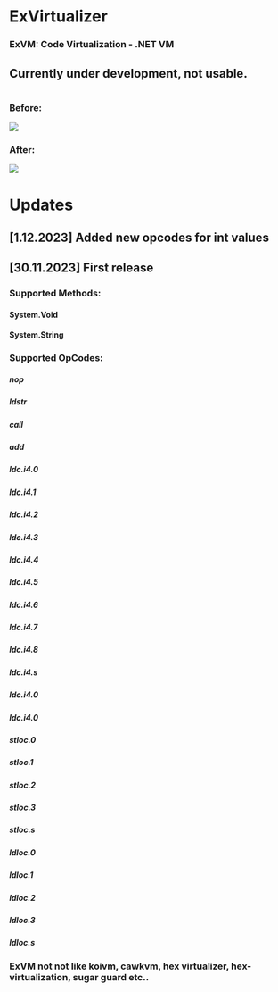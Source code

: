 # ExVirtualizer 
### ExVM: Code Virtualization - .NET VM
## Currently under development, not usable.

#
### Before:
![](https://cdn.discordapp.com/attachments/1139982456204841003/1179802912583589979/before.png)

### After:
![](https://cdn.discordapp.com/attachments/1139982456204841003/1179804320481423400/after.png)

# Updates
## [1.12.2023] Added new opcodes for int values 
## [30.11.2023] First release

### Supported Methods:
#### System.Void
#### System.String

### Supported OpCodes:
##### nop
##### ldstr
##### call
##### add
##### ldc.i4.0
##### ldc.i4.1
##### ldc.i4.2
##### ldc.i4.3
##### ldc.i4.4
##### ldc.i4.5
##### ldc.i4.6
##### ldc.i4.7
##### ldc.i4.8
##### ldc.i4.s
##### ldc.i4.0
##### ldc.i4.0
##### stloc.0
##### stloc.1
##### stloc.2
##### stloc.3
##### stloc.s
##### ldloc.0
##### ldloc.1
##### ldloc.2
##### ldloc.3
##### ldloc.s


### ExVM not not like koivm, cawkvm, hex virtualizer, hex-virtualization, sugar guard etc..
